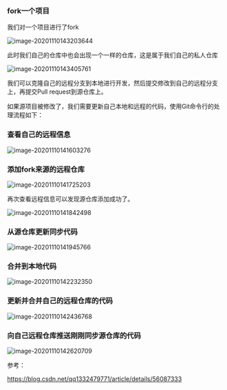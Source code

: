 ### fork一个项目

我们对一个项目进行了fork

![image-20201110143203644](http://img.fosuchao.com/image-20201110143203644.png)

此时我们自己的仓库中也会出现一个一样的仓库，这是属于我们自己的私人仓库

![image-20201110143405761](http://img.fosuchao.com/image-20201110143405761.png)

我们可以克隆自己的远程分支到本地进行开发，然后提交修改到自己的远程分支上，再提交Pull request到源仓库上。 

如果源项目被修改了，我们需要更新自己本地和远程的代码，使用Git命令行的处理流程如下：

### 查看自己的远程信息

![image-20201110141603276](http://img.fosuchao.com/image-20201110141603276.png)



### 添加fork来源的远程仓库

![image-20201110141725203](http://img.fosuchao.com/image-20201110141725203.png)

再次查看远程信息可以发现源仓库添加成功了。

![image-20201110141842498](http://img.fosuchao.com/image-20201110141842498.png)



### 从源仓库更新同步代码

![image-20201110141945766](http://img.fosuchao.com/image-20201110141945766.png)



### 合并到本地代码

![image-20201110142232350](http://img.fosuchao.com/image-20201110142232350.png)



### 更新并合并自己的远程仓库的代码

![image-20201110142436768](http://img.fosuchao.com/image-20201110142436768.png)



### 向自己远程仓库推送刚刚同步源仓库的代码

![image-20201110142620709](http://img.fosuchao.com/image-20201110142620709.png)



参考：

https://blog.csdn.net/qq1332479771/article/details/56087333